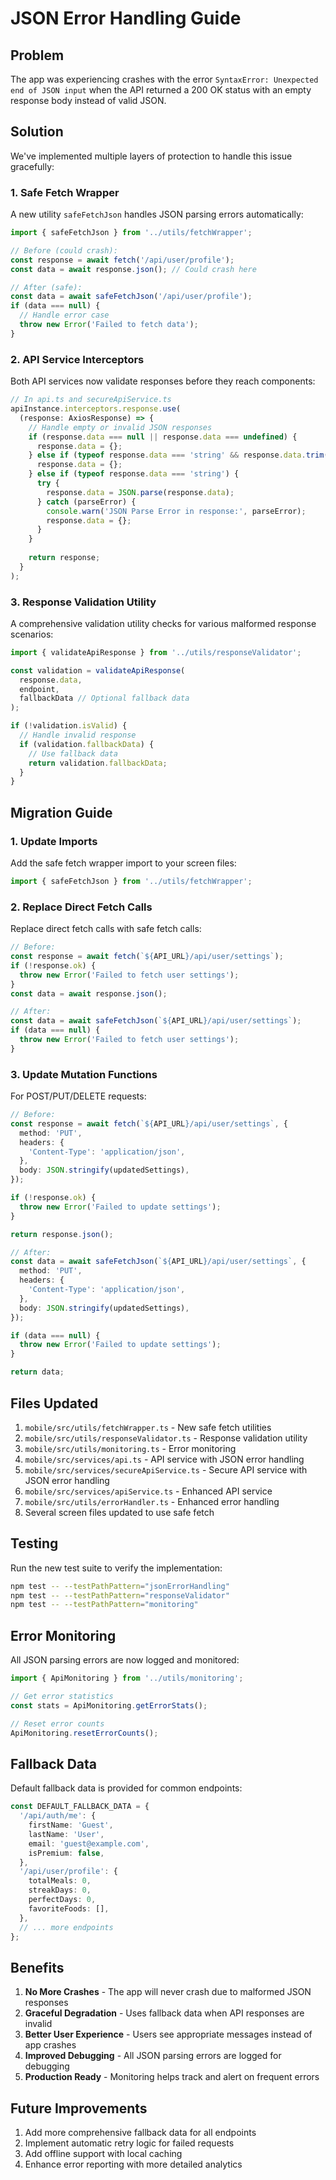 # JSON Error Handling Guide

## Problem
The app was experiencing crashes with the error `SyntaxError: Unexpected end of JSON input` when the API returned a 200 OK status with an empty response body instead of valid JSON.

## Solution
We've implemented multiple layers of protection to handle this issue gracefully:

### 1. Safe Fetch Wrapper
A new utility `safeFetchJson` handles JSON parsing errors automatically:

```typescript
import { safeFetchJson } from '../utils/fetchWrapper';

// Before (could crash):
const response = await fetch('/api/user/profile');
const data = await response.json(); // Could crash here

// After (safe):
const data = await safeFetchJson('/api/user/profile');
if (data === null) {
  // Handle error case
  throw new Error('Failed to fetch data');
}
```

### 2. API Service Interceptors
Both API services now validate responses before they reach components:

```typescript
// In api.ts and secureApiService.ts
apiInstance.interceptors.response.use(
  (response: AxiosResponse) => {
    // Handle empty or invalid JSON responses
    if (response.data === null || response.data === undefined) {
      response.data = {};
    } else if (typeof response.data === 'string' && response.data.trim() === '') {
      response.data = {};
    } else if (typeof response.data === 'string') {
      try {
        response.data = JSON.parse(response.data);
      } catch (parseError) {
        console.warn('JSON Parse Error in response:', parseError);
        response.data = {};
      }
    }
    
    return response;
  }
);
```

### 3. Response Validation Utility
A comprehensive validation utility checks for various malformed response scenarios:

```typescript
import { validateApiResponse } from '../utils/responseValidator';

const validation = validateApiResponse(
  response.data,
  endpoint,
  fallbackData // Optional fallback data
);

if (!validation.isValid) {
  // Handle invalid response
  if (validation.fallbackData) {
    // Use fallback data
    return validation.fallbackData;
  }
}
```

## Migration Guide

### 1. Update Imports
Add the safe fetch wrapper import to your screen files:

```typescript
import { safeFetchJson } from '../utils/fetchWrapper';
```

### 2. Replace Direct Fetch Calls
Replace direct fetch calls with safe fetch calls:

```typescript
// Before:
const response = await fetch(`${API_URL}/api/user/settings`);
if (!response.ok) {
  throw new Error('Failed to fetch user settings');
}
const data = await response.json();

// After:
const data = await safeFetchJson(`${API_URL}/api/user/settings`);
if (data === null) {
  throw new Error('Failed to fetch user settings');
}
```

### 3. Update Mutation Functions
For POST/PUT/DELETE requests:

```typescript
// Before:
const response = await fetch(`${API_URL}/api/user/settings`, {
  method: 'PUT',
  headers: {
    'Content-Type': 'application/json',
  },
  body: JSON.stringify(updatedSettings),
});

if (!response.ok) {
  throw new Error('Failed to update settings');
}

return response.json();

// After:
const data = await safeFetchJson(`${API_URL}/api/user/settings`, {
  method: 'PUT',
  headers: {
    'Content-Type': 'application/json',
  },
  body: JSON.stringify(updatedSettings),
});

if (data === null) {
  throw new Error('Failed to update settings');
}

return data;
```

## Files Updated

1. `mobile/src/utils/fetchWrapper.ts` - New safe fetch utilities
2. `mobile/src/utils/responseValidator.ts` - Response validation utility
3. `mobile/src/utils/monitoring.ts` - Error monitoring
4. `mobile/src/services/api.ts` - API service with JSON error handling
5. `mobile/src/services/secureApiService.ts` - Secure API service with JSON error handling
6. `mobile/src/services/apiService.ts` - Enhanced API service
7. `mobile/src/utils/errorHandler.ts` - Enhanced error handling
8. Several screen files updated to use safe fetch

## Testing

Run the new test suite to verify the implementation:

```bash
npm test -- --testPathPattern="jsonErrorHandling"
npm test -- --testPathPattern="responseValidator"
npm test -- --testPathPattern="monitoring"
```

## Error Monitoring

All JSON parsing errors are now logged and monitored:

```typescript
import { ApiMonitoring } from '../utils/monitoring';

// Get error statistics
const stats = ApiMonitoring.getErrorStats();

// Reset error counts
ApiMonitoring.resetErrorCounts();
```

## Fallback Data

Default fallback data is provided for common endpoints:

```typescript
const DEFAULT_FALLBACK_DATA = {
  '/api/auth/me': {
    firstName: 'Guest',
    lastName: 'User',
    email: 'guest@example.com',
    isPremium: false,
  },
  '/api/user/profile': {
    totalMeals: 0,
    streakDays: 0,
    perfectDays: 0,
    favoriteFoods: [],
  },
  // ... more endpoints
};
```

## Benefits

1. **No More Crashes** - The app will never crash due to malformed JSON responses
2. **Graceful Degradation** - Uses fallback data when API responses are invalid
3. **Better User Experience** - Users see appropriate messages instead of app crashes
4. **Improved Debugging** - All JSON parsing errors are logged for debugging
5. **Production Ready** - Monitoring helps track and alert on frequent errors

## Future Improvements

1. Add more comprehensive fallback data for all endpoints
2. Implement automatic retry logic for failed requests
3. Add offline support with local caching
4. Enhance error reporting with more detailed analytics